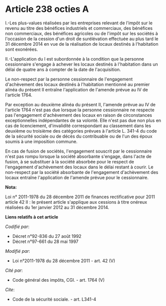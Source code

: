 # Article 238 octies A

I.-Les plus-values réalisées par les entreprises relevant de l'impôt sur le revenu au titre des bénéfices industriels et
commerciaux, des bénéfices non commerciaux, des bénéfices agricoles ou de l'impôt sur les sociétés à l'occasion de la cession
d'un droit de surélévation effectuée au plus tard le 31 décembre 2014 en vue de la réalisation de locaux destinés à
l'habitation sont exonérées. 

II.-L'application du I est subordonnée à la condition que la personne cessionnaire s'engage à achever les locaux destinés à
l'habitation dans un délai de quatre ans à compter de la date de l'acquisition. 

Le non-respect par la personne cessionnaire de l'engagement d'achèvement des locaux destinés à l'habitation mentionné au
premier alinéa du présent II entraîne l'application de l'amende prévue au IV de l'article 1764. 

Par exception au deuxième alinéa du présent II, l'amende prévue au IV de l'article 1764 n'est pas due lorsque la personne
cessionnaire ne respecte pas l'engagement d'achèvement des locaux en raison de circonstances exceptionnelles indépendantes de
sa volonté. Elle n'est pas due non plus en cas de licenciement, d'invalidité correspondant au classement dans les deuxième ou
troisième des catégories prévues à l'article L. 341-4 du code de la sécurité sociale ou de décès du contribuable ou de l'un
des époux soumis à une imposition commune. 

En cas de fusion de sociétés, l'engagement souscrit par le cessionnaire n'est pas rompu lorsque la société absorbante
s'engage, dans l'acte de fusion, à se substituer à la société absorbée pour le respect de l'engagement d'achèvement des
locaux dans le délai restant à courir. Le non-respect par la société absorbante de l'engagement d'achèvement des locaux
entraîne l'application de l'amende prévue pour le cessionnaire.

**Nota:**

Loi n° 2011-1978 du 28 décembre 2011 de finances rectificative pour 2011 article 42 II : le présent article s'applique aux
cessions à titre onéreux réalisées du 1er janvier 2012 au 31 décembre 2014.

**Liens relatifs à cet article**

_Codifié par_:

  - Décret n°92-836 du 27 août 1992
  - Décret n°97-661 du 28 mai 1997

_Modifié par_:

  - Loi n°2011-1978 du 28 décembre 2011 - art. 42 (V)

_Cité par_:

  - Code général des impôts, CGI. - art. 1764 (V)

_Cite_:

  - Code de la sécurité sociale. - art. L341-4
